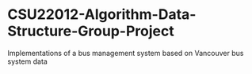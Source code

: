 # CSU22012-Algorithm-Data-Structure-Group-Project
Implementations of a bus management system based on Vancouver bus system data
